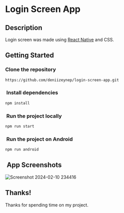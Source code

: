 # Login Screen App

## Description

Login screen was made using [React Native](https://reactnative.dev/) and CSS.

## Getting Started

###  Clone the repository

```bash
https://github.com/deniizeynep/login-screen-app.git
```

###  Install dependencies

```bash
npm install
```

###  Run the project locally

```bash
npm run start
```

###  Run the project on Android

```bash
npm run android
```

##  App Screenshots

![Screenshot 2024-02-10 234416](https://github.com/deniizeynep/login-screen-app/assets/109898313/c9746a8c-04ac-4f8f-87a6-a86fe0e58e4d)


## Thanks!


Thanks for spending time on my project.
